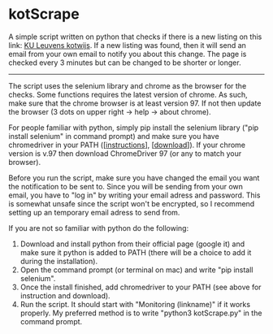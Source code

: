 # kotScrape
A simple script written on python that checks if there is a new listing on this link: [KU Leuvens kotwijs](https://www.kotwijs.be/kamers-zoeken?prd_ads%5BsortBy%5D=prd_ads). If a new listing was found, then it will send an email from your own email to notify you about this change. The page is checked every 3 minutes but can be changed to be shorter or longer.

---

The script uses the selenium library and chrome as the browser for the checks. Some functions requires the latest version of chrome. As such, make sure that the chrome browser is at least version 97. If not then update the browser (3 dots on upper right -> help -> about chrome).

For people familiar with python, simply pip install the selenium library ("pip install selenium" in command prompt) and make sure you have chromedriver in your PATH ([[instructions](https://www.youtube.com/watch?v=dz59GsdvUF8)], [[download](https://sites.google.com/chromium.org/driver/)]). If your chrome version is v.97 then download ChromeDriver 97 (or any to match your browser). 

Before you run the script, make sure you have changed the email you want the notification to be sent to. Since you will be sending from your own email, you have to "log in" by writing your email adress and password. This is somewhat unsafe since the script won't be encrypted, so I recommend setting up an temporary email adress to send from.

If you are not so familiar with python do the following:

1. Download and install python from their official page (google it) and make sure it python is added to PATH (there will be a choice to add it during the installation).
2. Open the command prompt (or terminal on mac) and write "pip install selenium".
3. Once the install finished, add chromedriver to your PATH (see above for instruction and download).
4. Run the script. It should start with "Monitoring (linkname)" if it works properly. My preferred method is to write "python3 kotScrape.py" in the command prompt. 
